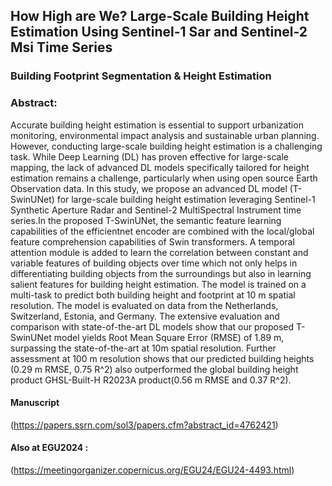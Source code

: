 ## How High are We? Large-Scale Building Height Estimation Using Sentinel-1 Sar and Sentinel-2 Msi Time Series

### Building Footprint Segmentation & Height Estimation

### Abstract: 
Accurate building height estimation is essential to support urbanization monitoring, environmental impact analysis and sustainable urban planning. However, conducting large-scale building height estimation is a challenging task. While Deep Learning (DL) has proven effective for large-scale mapping, the lack of advanced DL models specifically tailored for height estimation remains a challenge, particularly when using open source Earth Observation data. In this study, we propose an advanced DL model (T-SwinUNet) for large-scale building height estimation leveraging Sentinel-1 Synthetic Aperture Radar and Sentinel-2 MultiSpectral Instrument time series.In the proposed T-SwinUNet, the semantic feature learning capabilities of the efficientnet encoder are combined with the local/global feature comprehension capabilities of Swin transformers. A temporal attention module is added to learn the correlation between constant and variable features of building objects over time which not only helps in differentiating building objects from the surroundings but also in learning salient features for building height estimation. The model is trained on a multi-task to predict both building height and footprint at 10 m spatial resolution. The model is evaluated on data from the Netherlands, Switzerland, Estonia, and Germany. The extensive evaluation and comparison with state-of-the-art DL models show that our proposed T-SwinUNet model yields Root Mean Square Error (RMSE) of 1.89 m, surpassing the state-of-the-art at 10m spatial resolution. Further assessment at 100 m resolution shows that our predicted building heights (0.29 m RMSE, 0.75 R^2) also outperformed the global building height product GHSL-Built-H R2023A product(0.56 m RMSE and 0.37 R^2).

#### Manuscript 
(https://papers.ssrn.com/sol3/papers.cfm?abstract_id=4762421)

#### Also at EGU2024 : 
(https://meetingorganizer.copernicus.org/EGU24/EGU24-4493.html)
